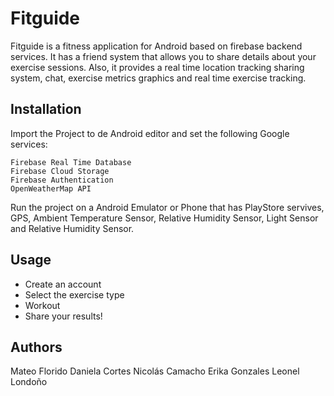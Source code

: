 # Fitguide

Fitguide is a fitness application for Android based on firebase backend services. 
It has a friend system that allows you to share details about your exercise sessions.
Also, it provides a real time location tracking sharing system, chat, exercise metrics graphics and real time exercise tracking.

## Installation

Import the Project to de Android editor and set the following Google services:

```Google Maps Api Service
Firebase Real Time Database
Firebase Cloud Storage
Firebase Authentication
OpenWeatherMap API
```
Run the project on a Android Emulator or Phone that has PlayStore servives, GPS, Ambient Temperature Sensor, Relative Humidity Sensor, Light Sensor and Relative Humidity Sensor.

## Usage

- Create an account
- Select the exercise type
- Workout
- Share your results!


## Authors
Mateo Florido
Daniela Cortes
Nicolás Camacho
Erika Gonzales
Leonel Londoño

